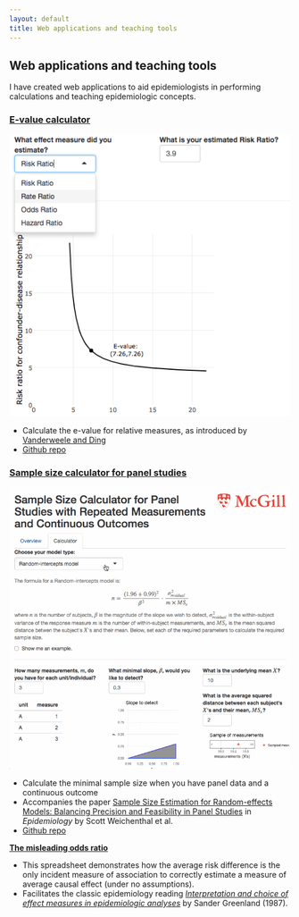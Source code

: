 ```yaml
---
layout: default
title: Web applications and teaching tools
---
```


<h2>Web applications and teaching tools</h2>

<p>I have created web applications to aid epidemiologists in performing calculations and teaching epidemiologic concepts.</p>

<h3><a href="https://corinne-riddell.shinyapps.io/e-value-calculator/">E-value calculator</a></h3>

<div class="app-section">
 
  <div class="app-image">
   <img src="e-value-thumbnail.png">
  </div>

  <div class="app-blurb">
   <ul>
    <li>
      Calculate the e-value for relative measures, as introduced by 
      <a href="https://www.ncbi.nlm.nih.gov/pubmed/?term=vanderweele+ding+e-value">Vanderweele and Ding</a>
    </li>
    <li>
     <a href="https://github.com/corinne-riddell/EValue">Github repo</a>
    </li>
   </ul>
  </div>
  
</div>

<h3><a href="https://corinne-riddell.shinyapps.io/mcgilleboh-samplesizecalculator/">Sample size calculator for panel studies</a></h3>

<div class="app-section">

  <div class="app-image">
   <img src="panel-sample-size.gif">
  </div>
  
  <div class="app-blurb">
   <ul>
    <li> Calculate the minimal sample size when you have panel data and a continuous outcome
    </li>
    <li>
      Accompanies the paper 
     <a href="https://www.ncbi.nlm.nih.gov/pubmed/28957035">Sample Size Estimation for Random-effects Models: Balancing Precision and Feasibility in Panel Studies</a>
     in <i>Epidemiology</i> by Scott Weichenthal et al. 
    </li>
    <li>
     <a href="https://github.com/corinne-riddell/SampleSizeCalculator">Github repo</a>
    </li>
   </ul>
  </div>
  
</div> 


**[The misleading odds ratio](https://drive.google.com/open?id=0B0LpZ0kOzhDTNE9JMXlKV3BGaFhQZEw1VFdsb3ZrZThXZWg0)**
  * This spreadsheet demonstrates how the average risk difference is the only incident measure of association to correctly estimate a measure of average causal effect (under no assumptions).
  * Facilitates the classic epidemiology reading [*Interpretation and choice of effect measures in epidemiologic analyses*](http://www.epidemiology.ch/history/PDF%20bg/Greenland%20S%201987%20interpretation%20and%20choice%20of%20effect%20measures.pdf) by Sander Greenland (1987).
